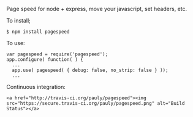 Page speed for node + express, move your javascript, set headers, etc.

To install;

    $ npm install pagespeed

To use:

    var pagespeed = require('pagespeed');
    app.configure( function( ) {
      ...
      app.use( pagespeed( { debug: false, no_strip: false } ));
      ...

Continuous integration:

    <a href="http://travis-ci.org/pauly/pagespeed"><img src="https://secure.travis-ci.org/pauly/pagespeed.png" alt="Build Status"></a>

